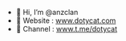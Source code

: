 - 👋 Hi, I’m @anzclan
- 👋 Website : www.dotycat.com
- 👋 Channel : www.t.me/dotycat
<!---
anzclan/anzclan is a ✨ special ✨ repository because its `README.md` (this file) appears on your GitHub profile.
You can click the Preview link to take a look at your changes.
--->
